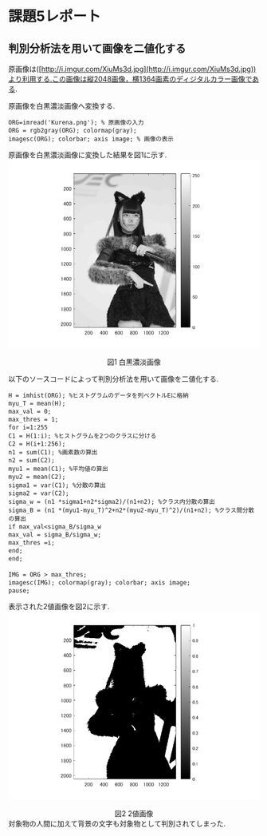 # 課題5レポート

## 判別分析法を用いて画像を二値化する
原画像は([http://i.imgur.com/XiuMs3d.jpg](http://i.imgur.com/XiuMs3d.jpg))より利用する.この画像は縦2048画像，横1364画素のディジタルカラー画像である.

原画像を白黒濃淡画像へ変換する.
```
ORG=imread('Kurena.png'); % 原画像の入力
ORG = rgb2gray(ORG); colormap(gray);  
imagesc(ORG); colorbar; axis image; % 画像の表示
```
原画像を白黒濃淡画像に変換した結果を図1に示す.
![白黒濃淡画像](https://github.com/Sisk449/lecture_image_processing/blob/master/image/kadai5_1.png?raw=true)  
<div style="text-align: center;">
図1 白黒濃淡画像
</div>

以下のソースコードによって判別分析法を用いて画像を二値化する.
```
H = imhist(ORG); %ヒストグラムのデータを列ベクトルEに格納
myu_T = mean(H);
max_val = 0;
max_thres = 1;
for i=1:255
C1 = H(1:i); %ヒストグラムを2つのクラスに分ける
C2 = H(i+1:256);
n1 = sum(C1); %画素数の算出
n2 = sum(C2);
myu1 = mean(C1); %平均値の算出
myu2 = mean(C2);
sigma1 = var(C1); %分散の算出
sigma2 = var(C2);
sigma_w = (n1 *sigma1+n2*sigma2)/(n1+n2); %クラス内分散の算出
sigma_B = (n1 *(myu1-myu_T)^2+n2*(myu2-myu_T)^2)/(n1+n2); %クラス間分散の算出
if max_val<sigma_B/sigma_w
max_val = sigma_B/sigma_w;
max_thres =i;
end;
end;

IMG = ORG > max_thres;
imagesc(IMG); colormap(gray); colorbar; axis image;
pause;
```
表示された2値画像を図2に示す.
![2値画像](https://github.com/Sisk449/lecture_image_processing/blob/master/image/kadai5_2.png?raw=true)  
<div style="text-align: center;">
図2 2値画像
</div>
対象物の人間に加えて背景の文字も対象物として判別されてしまった.